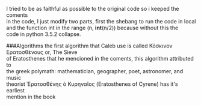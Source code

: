 I tried to be as faithful as possible to the original code so i keeped the coments\
in the code, I just modify two parts, first the shebang to run the code in local\
and the function int in the range (n, **int**(n/2)) because without this the\
code in python 3.5.2 collapse.

###Algorithms
the first algorithm that Caleb use is called Κόσκινον Ερατοσθένους or, The Sieve\
of Eratosthenes that he mencioned in the coments, this algorithm attributed to\
the greek polymath: mathematician, geographer, poet, astronomer, and music\
theorist Ἐρατοσθένης ὁ Κυρηναῖος (Eratosthenes of Cyrene) has it's earliest\
mention in the book 
